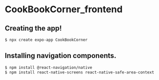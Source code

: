 # CookBookCorner_frontend

## Creating the app!
```bash
$ npx create expo-app CookBookCorner
```

## Installing navigation components.
```bash 
$ npm install @react-navigation/native
$ npm install react-native-screens react-native-safe-area-context

```
